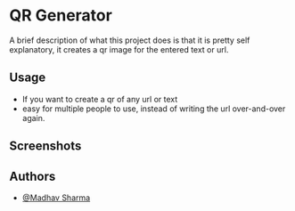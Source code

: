 
# QR Generator

A brief description of what this project does is that it is pretty self explanatory, it creates a qr image for the entered text or url.

## Usage

- If you want to create a qr of any url or text
- easy for multiple people to use, instead of writing the url over-and-over again.


## Screenshots



## Authors

- [@Madhav Sharma](https://github.com/fruityflucc)

